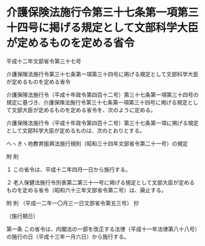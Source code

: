 # 介護保険法施行令第三十七条第一項第三十四号に掲げる規定として文部科学大臣が定めるものを定める省令

平成十二年文部省令第三十七号

介護保険法施行令第三十七条第一項第三十四号に掲げる規定として文部科学大臣が定めるものを定める省令

介護保険法施行令（平成十年政令第四百十二号）第三十七条第一項第三十四号の規定に基づき、介護保険法施行令第三十七条第一項第三十四号に掲げる規定として文部大臣が定めるものを定める省令を、次のように定める。

介護保険法施行令（平成十年政令第四百十二号）第三十七条第一項に掲げる規定として文部科学大臣が定めるものは、次のとおりとする。

へヽきヽ地教育振興法施行規則（昭和三十四年文部省令第二十一号）の規定

附 則

１ この省令は、平成十二年四月一日から施行する。

２ 老人保健法施行令別表第二第三十一号に掲げる規定として文部大臣が定めるものを定める省令（昭和六十三年文部省令第二号）は、廃止する。

附 則 （平成一二年一〇月三一日文部省令第五三号） 抄

（施行期日）

第一条 この省令は、内閣法の一部を改正する法律（平成十一年法律第八十八号）の施行の日（平成十三年一月六日）から施行する。
